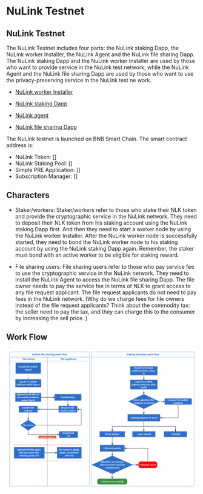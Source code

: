 # NuLink Testnet

## NuLink Testnet

The NuLink Testnet includes four parts: the NuLink staking Dapp, the NuLink worker Installer, the NuLink Agent and the NuLink file sharing Dapp. The NuLink staking Dapp and the NuLink worker Installer are used by those who want to provide service in the NuLink test network; while the NuLink Agent and the NuLink file sharing Dapp are used by those who want to use the privacy-preserving service in the NuLink test ne work.

* [NuLink worker Installer](nulink_worker.md) 

* [NuLink staking Dapp](staking_Dapp.md)

* [NuLink agent](nulink_agent.md)

* [NuLink file sharing Dapp](file_sharing_Dapp.md)

The NuLink testnet is launched on BNB Smart Chain. The smart contract address is:

* NuLink Token: []
* NuLink Staking Pool: []
* Simple PRE Application: []
* Subscription Manager: []

## Characters

* Staker/workers: Staker/workers refer to those  who stake their NLK token and provide the cryptographic service in the NuLink network. They need to deposit  their NLK token from his staking account using the NuLink staking Dapp first. And then they need to start a worker node by using the NuLink worker Installer. After the NuLink worker node is successfully started, they need to bond the NuLink worker node to his staking account by using the NuLink staking Dapp again. Remember, the staker must bond with an active worker to be eligible for staking reward.

* File sharing users: File sharing users refer to those who pay service fee to use the cryptographic service in the NuLink network. They need to install the NuLink Agent to access the NuLink file sharing Dapp. The file owner needs to pay the service fee in terms of NLK to grant access to any file request applicant. The file request applicants do not need to pay fees in the NuLink network. (Why do we charge fees for file owners instead of the file request applicants? Think about the commodity tax: the seller need to pay the tax, and they can charge this to the consumer by increasing the sell price. ) 

## Work Flow

![image](../miscellaneous/img/workflow.png)

